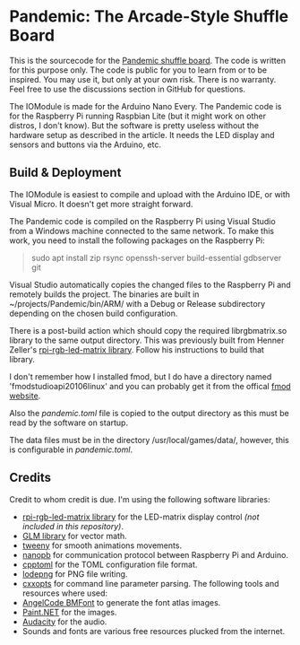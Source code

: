 ﻿# Pandemic: The Arcade-Style Shuffle Board
This is the sourcecode for the [Pandemic shuffle board](http://www.codeimp.com/?p=pandemic). The code is written for this purpose only. The code is public for you to learn from or to be inspired. You may use it, but only at your own risk. There is no warranty. Feel free to use the discussions section in GitHub for questions.

The IOModule is made for the Arduino Nano Every. The Pandemic code is for the Raspberry Pi running Raspbian Lite (but it might work on other distros, I don't know). But the software is pretty useless without the hardware setup as described in the article. It needs the LED display and sensors and buttons via the Arduino, etc.

## Build & Deployment
The IOModule is easiest to compile and upload with the Arduino IDE, or with Visual Micro. It doesn't get more straight forward.

The Pandemic code is compiled on the Raspberry Pi using Visual Studio from a Windows machine connected to the same network. To make this work, you need to install the following packages on the Raspberry Pi:
> sudo apt install zip rsync openssh-server build-essential gdbserver git

Visual Studio automatically copies the changed files to the Raspberry Pi and remotely builds the project. The binaries are built in ~/projects/Pandemic/bin/ARM/ with a Debug or Release subdirectory depending on the chosen build configuration.

There is a post-build action which should copy the required librgbmatrix.so library to the same output directory. This was previously built from Henner Zeller's [rpi-rgb-led-matrix library](https://github.com/hzeller/rpi-rgb-led-matrix). Follow his instructions to build that library.

I don't remember how I installed fmod, but I do have a directory named 'fmodstudioapi20106linux' and you can probably get it from the offical [fmod website](https://www.fmod.com).

Also the _pandemic.toml_ file is copied to the output directory as this must be read by the software on startup.

The data files must be in the directory /usr/local/games/data/, however, this is configurable in _pandemic.toml_.

## Credits
Credit to whom credit is due. I'm using the following software libraries:
- [rpi-rgb-led-matrix library](https://github.com/hzeller/rpi-rgb-led-matrix) for the LED-matrix display control _(not included in this repository)_.
- [GLM library](https://github.com/g-truc/glm) for vector math.
- [tweeny](https://github.com/mobius3/tweeny) for smooth animations movements.
- [nanopb](https://github.com/nanopb/nanopb) for communication protocol between Raspberry Pi and Arduino.
- [cpptoml](https://github.com/skystrife/cpptoml) for the TOML configuration file format.
- [lodepng](https://github.com/lvandeve/lodepng) for PNG file writing.
- [cxxopts](https://github.com/jarro2783/cxxopts) for command line parameter parsing.
The following tools and resources where used:
- [AngelCode BMFont](http://www.angelcode.com/products/bmfont/) to generate the font atlas images.
- [Paint.NET](https://www.getpaint.net/) for the images.
- [Audacity](https://www.audacityteam.org/) for the audio.
- Sounds and fonts are various free resources plucked from the internet.
